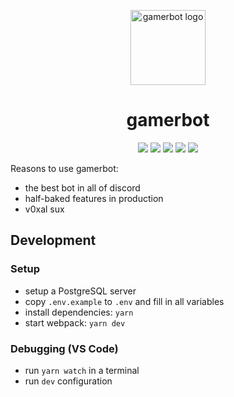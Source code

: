 <p align="center">
  <img src="https://github.com/gamer-gang/gamerbot/raw/master/assets/hexagon.png" alt="gamerbot logo" width="120">
</p>

<h1 align="center">gamerbot</h1>

<p align="center">
  <img src="https://img.shields.io/github/workflow/status/gamer-gang/gamerbot/webpack">
  <img src="https://img.shields.io/github/repo-size/gamer-gang/gamerbot">
  <img src="https://img.shields.io/github/license/gamer-gang/gamerbot">
  <img src="https://img.shields.io/david/gamer-gang/gamerbot">
  <img src="https://img.shields.io/badge/hotel-trivago-blue">
</p>

Reasons to use gamerbot:

- the best bot in all of discord
- half-baked features in production
- v0xal sux

## Development

### Setup

- setup a PostgreSQL server
- copy `.env.example` to `.env` and fill in all variables
- install dependencies: `yarn`
- start webpack: `yarn dev`

### Debugging (VS Code)

- run `yarn watch` in a terminal
- run `dev` configuration
